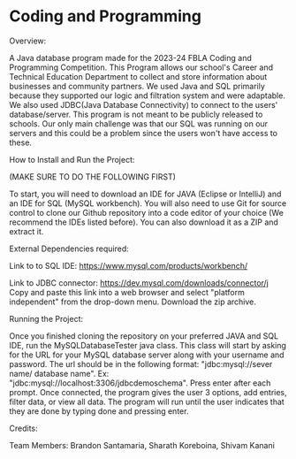 # Coding and Programming

Overview: 

A Java database program made for the 2023-24 FBLA Coding and Programming Competition. This Program allows our school's Career and Technical Education Department to collect and store information about businesses and community partners. We used Java and SQL primarily because they supported our logic and filtration system and were adaptable. We also used JDBC(Java Database Connectivity) to connect to the users' database/server. This program is not meant to be publicly released to schools. Our only main challenge was that our SQL was running on our servers and this could be a problem since the users won't have access to these. 

How to Install and Run the Project:

(MAKE SURE TO DO THE FOLLOWING FIRST)

To start, you will need to download an IDE for JAVA (Eclipse or IntelliJ) and an IDE for SQL (MySQL workbench). You will also need to use Git for source control to clone our Github repository into a code editor of your choice (We recommend the IDEs listed before). You can also download it as a ZIP and extract it. 

External Dependencies required:

Link to to SQL IDE: https://www.mysql.com/products/workbench/

Link to JDBC connector: https://dev.mysql.com/downloads/connector/j
Copy and paste this link into a web browser and select "platform independent" from the drop-down menu.
Download the zip archive.

Running the Project: 

Once you finished cloning the repository on your preferred JAVA and SQL IDE, run the MySQLDatabaseTester java class. This class will start by asking for the URL for your MySQL database server along with your username and password. The url should be in the following format: "jdbc:mysql://sever name/ database name". Ex: "jdbc:mysql://localhost:3306/jdbcdemoschema". Press enter after each prompt. Once connected, the program gives the user 3 options, add entries, filter data, or view all data. The program will run until the user indicates that they are done by typing done and pressing enter.

Credits:

Team Members: Brandon Santamaria, Sharath Koreboina, Shivam Kanani






